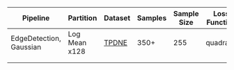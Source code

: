 | Pipeline            | Partition     | Dataset  | Samples  | Sample Size | Loss Function   | Batch Size | Epochs | Score    |
| ------------------- | ------------- | -------- | -------- | ----------- | -------------- | ----------- | ------ | -------- |
| EdgeDetection, Gaussian   | Log Mean x128 | [TPDNE](https://thispersondoesnotexist.com)  | 350+     | 255         | quadratic      | 24          | 5      | 91.16    |
|                     |               |          |          |             |                |             |        |          |
|                     |               |          |          |             |                |             |        |          |
